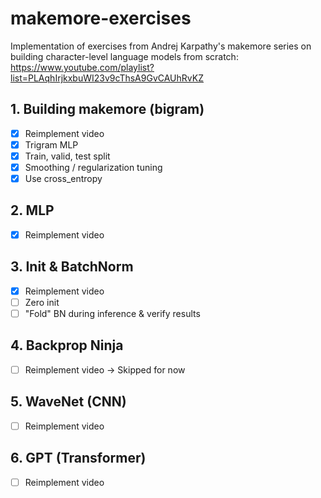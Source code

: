 # makemore-exercises
Implementation of exercises from Andrej Karpathy's makemore series on building character-level language models from scratch: https://www.youtube.com/playlist?list=PLAqhIrjkxbuWI23v9cThsA9GvCAUhRvKZ

## 1. Building makemore (bigram)
- [x] Reimplement video
- [x] Trigram MLP
- [x] Train, valid, test split
- [x] Smoothing / regularization tuning
- [x] Use cross_entropy

## 2. MLP
- [x] Reimplement video

## 3. Init & BatchNorm
- [x] Reimplement video
- [ ] Zero init
- [ ] "Fold" BN during inference & verify results

## 4. Backprop Ninja
- [ ] Reimplement video
-> Skipped for now

## 5. WaveNet (CNN) 
- [ ] Reimplement video

## 6. GPT (Transformer)
- [ ] Reimplement video
